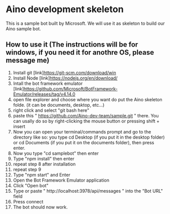 ﻿# Aino development skeleton

This is a sample bot built by Microsoft. We will use it as skeleton to build our Aino sample bot.

## How to use it (The instructions will be for windows, if you need it for anothre OS, please message me)

1. Install git [link]https://git-scm.com/download/win
2. Install Node [link]https://nodejs.org/en/download/
3. Intall the bot framework emulator [link]https://github.com/Microsoft/BotFramework-Emulator/releases/tag/v4.14.0
4. open file explorer and choose where you want do put the Aino skeleton folde. (it can be documents, desktop, etc...)
5. right click and select "git bash here" 
6. paste this " https://github.com/Aino-dev-team/sample.git " there. You can usally do so by right-clicking the mouse button or pressing shift + insert
7. Now you can open your terminal/commands prompt and go to the directory like so: you type cd Desktop (if you put it in the desktop folder) or cd Documents (if you put it on the documents folder), then press enter.
8. Now you type "cd samplebot" then enter
9. Type "npm install" then enter
10. repeat step 8 after installation
11. repeat step 9
12. Type "npm start" and Enter
13. Open the Bot Framework Emulator application
14. Click "Open bot" 
15. Type or paste " http://localhost:3978/api/messages " into the "Bot URL" field
16. Press connect
17. The bot should now work.
